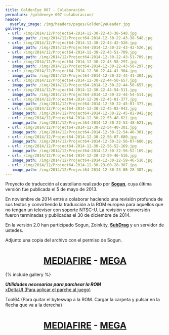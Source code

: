 ```yaml
---
title: GoldenEye 007 - Colaboración
permalink: /goldeneye-007-colaboracion/
header:
  overlay_image: /img/headers/pages/GoldenEyeHeader.jpg
gallery:
 - url: /img/2014/12/Project64-2014-12-30-22-43-38-548.jpg
   image_path: /img/2014/12/Project64-2014-12-30-22-43-38-548.jpg
 - url: /img/2014/12/Project64-2014-12-30-22-43-42-526.jpg
   image_path: /img/2014/12/Project64-2014-12-30-22-43-42-526.jpg
 - url: /img/2014/12/Project64-2014-12-30-22-43-51-709.jpg
   image_path: /img/2014/12/Project64-2014-12-30-22-43-51-709.jpg
 - url: /img/2014/12/Project64-2014-12-30-22-43-58-297.jpg
   image_path: /img/2014/12/Project64-2014-12-30-22-43-58-297.jpg
 - url: /img/2014/12/Project64-2014-12-30-22-44-41-304.jpg
   image_path: /img/2014/12/Project64-2014-12-30-22-44-41-304.jpg
 - url: /img/2014/12/Project64-2014-12-30-22-44-50-657.jpg
   image_path: /img/2014/12/Project64-2014-12-30-22-44-50-657.jpg
 - url: /img/2014/12/Project64-2014-12-30-22-44-54-511.jpg
   image_path: /img/2014/12/Project64-2014-12-30-22-44-54-511.jpg
 - url: /img/2014/12/Project64-2014-12-30-22-45-01-377.jpg
   image_path: /img/2014/12/Project64-2014-12-30-22-45-01-377.jpg
 - url: /img/2014/12/Project64-2014-12-30-22-45-02-942.jpg
   image_path: /img/2014/12/Project64-2014-12-30-22-45-02-942.jpg
 - url: /img/2014/12/Project64-2014-12-30-22-53-48-621.jpg
   image_path: /img/2014/12/Project64-2014-12-30-22-53-48-621.jpg
 - url: /img/2014/12/Project64-2014-12-30-22-54-40-301.jpg
   image_path: /img/2014/12/Project64-2014-12-30-22-54-40-301.jpg
 - url: /img/2014/12/Project64-2014-12-30-22-56-07-680.jpg
   image_path: /img/2014/12/Project64-2014-12-30-22-56-07-680.jpg
 - url: /img/2014/12/Project64-2014-12-30-22-56-52-169.jpg
   image_path: /img/2014/12/Project64-2014-12-30-22-56-52-169.jpg
 - url: /img/2014/12/Project64-2014-12-30-22-59-46-516.jpg
   image_path: /img/2014/12/Project64-2014-12-30-22-59-46-516.jpg
 - url: /img/2014/12/Project64-2014-12-30-23-00-28-387.jpg
   image_path: /img/2014/12/Project64-2014-12-30-23-00-28-387.jpg
---
```

Proyecto de traducción al castellano realizado por **[Sogun](http://sogunstudio.blogspot.com.es/)**, 
cuya última versión fue publicada el 5 de mayo de 2013.

En noviembre de 2014 entré a colaborar haciendo una revisión profunda de sus textos y convirtiendo 
la traducción a la ROM europea para aquellos que no tengan un televisor con soporte NTSC-U. La 
revisión y conversión fueron terminadas y publicadas el 30 de diciembre de 2014.

En la versión 2.0 han participado Sogun, Zoinkity, **[SubDrag](http://www.goldeneyevault.com/)** 
y un servidor de ustedes.

Adjunto una copia del archivo con el permiso de Sogun.

<h1 style="text-align: center;"><strong><a href="http://www.mediafire.com/download/wk6b3xanx2kbkqp/gespanishtranslationv20%5Bsogun-ilducci%5D.zip">MEDIAFIRE</a> - <a href="https://mega.nz/#!9IsDAQJY!JoGJSCmv7aOyfgdXhphB-gzleztypmOVCBungpVwZzs">MEGA</a></strong></h1>  

{% include gallery %}

**_Utilidades necesarias para parchear la ROM_**  
[xDeltaUI (Para aplicar el parche al juego)](http://www.romhacking.net/utilities/598/)

Tool64 (Para quitar el byteswap a la ROM. Cargar la carpeta y pulsar en la flecha que va a la derecha)

<h1 style="text-align: center;"><strong><a href="http://www.mediafire.com/download/5z5e3813mdqp8tm/Tool64_v1.11Beta1.zip">MEDIAFIRE</a> - <a href="https://mega.nz/#!sZM3EaaL!6VxPMLqdJ4L1eCnqqiMkNaYB0Xr0e9L3tOKe9y8eXHI">MEGA</a></strong></h1>
